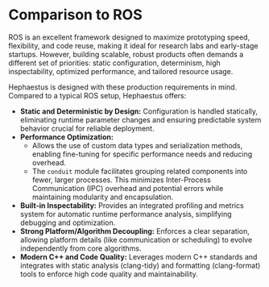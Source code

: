 # Comparison to ROS

ROS is an excellent framework designed to maximize prototyping speed, flexibility, and code reuse, making it ideal for research labs and early-stage startups. However, building scalable, robust products often demands a different set of priorities: static configuration, determinism, high inspectability, optimized performance, and tailored resource usage.

Hephaestus is designed with these production requirements in mind. Compared to a typical ROS setup, Hephaestus offers:

* **Static and Deterministic by Design:** Configuration is handled statically, eliminating runtime parameter changes and ensuring predictable system behavior crucial for reliable deployment.
* **Performance Optimization:**
    * Allows the use of custom data types and serialization methods, enabling fine-tuning for specific performance needs and reducing overhead.
    * The `conduit` module facilitates grouping related components into fewer, larger processes. This minimizes Inter-Process Communication (IPC) overhead and potential errors while maintaining modularity and encapsulation.
* **Built-in Inspectability:** Provides an integrated profiling and metrics system for automatic runtime performance analysis, simplifying debugging and optimization.
* **Strong Platform/Algorithm Decoupling:** Enforces a clear separation, allowing platform details (like communication or scheduling) to evolve independently from core algorithms. 
* **Modern C++ and Code Quality:** Leverages modern C++ standards and integrates with static analysis (clang-tidy) and formatting (clang-format) tools to enforce high code quality and maintainability.


